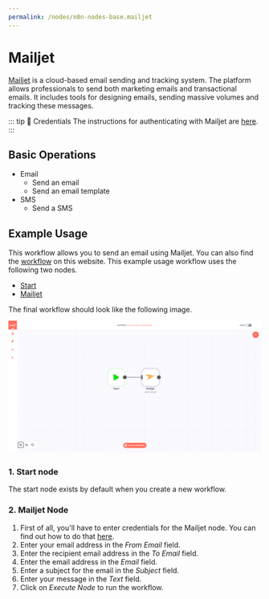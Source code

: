 ```yaml
---
permalink: /nodes/n8n-nodes-base.mailjet
---
```


# Mailjet

[Mailjet](https://www.mailjet.com/) is a cloud-based email sending and tracking system. The platform allows professionals to send both marketing emails and transactional emails. It includes tools for designing emails, sending massive volumes and tracking these messages.

::: tip 🔑 Credentials
The instructions for authenticating with Mailjet are [here](../../../credentials/Mailjet/README.md).
:::

## Basic Operations

- Email
	- Send an email
	- Send an email template
- SMS
	- Send a SMS

## Example Usage

This workflow allows you to send an email using Mailjet. You can also find the [workflow](https://n8n.io/workflows/520) on this website. This example usage workflow uses the following two nodes.

- [Start](../../core-nodes/Start)
- [Mailjet]()

The final workflow should look like the following image.

![A workflow with the Mailjet node](./workflow.png)

### 1. Start node

The start node exists by default when you create a new workflow.

### 2. Mailjet Node

1. First of all, you'll have to enter credentials for the Mailjet node. You can find out how to do that [here](../../../credentials/Mailjet/README.md).
2. Enter your email address in the *From Email* field.
3. Enter the recipient email address in the *To Email* field.
4. Enter the email address in the *Email* field.
5. Enter a subject for the email in the *Subject* field.
6. Enter your message in the *Text* field.
8. Click on *Execute Node* to run the workflow.
